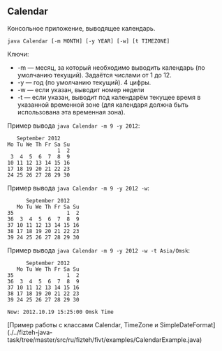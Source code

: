 ## Calendar
Консольное приложение, выводящее календарь.

```
java Calendar [-m MONTH] [-y YEAR] [-w] [t TIMEZONE]
```

Ключи:
* -m &mdash; месяц, за который необходимо выводить календарь (по умолчанию
текущий). Задаётся числами от 1 до 12.
* -y &mdash; год (по умолчанию текущий). 4 цифры.
* -w &mdash; если указан, выводит номер недели
* -t &mdash; если указан, выводит под календарём текущее время в указанной
временной зоне (для календаря должна быть использована эта временная зона).

Пример вывода ```java Calendar -m 9 -y 2012```:
```
   September 2012
Mo Tu We Th Fr Sa Su
                1  2
 3  4  5  6  7  8  9
10 11 12 13 14 15 16
17 18 19 20 21 22 23
24 25 26 27 28 29 30
```

Пример вывода ```java Calendar -m 9 -y 2012 -w```:
```
      September 2012
   Mo Tu We Th Fr Sa Su
35                 1  2
36  3  4  5  6  7  8  9
37 10 11 12 13 14 15 16
38 17 18 19 20 21 22 23
39 24 25 26 27 28 29 30
```

Пример вывода ```java Calendar -m 9 -y 2012 -w -t Asia/Omsk```:
```
      September 2012
   Mo Tu We Th Fr Sa Su
35                 1  2
36  3  4  5  6  7  8  9
37 10 11 12 13 14 15 16
38 17 18 19 20 21 22 23
39 24 25 26 27 28 29 30

Now: 2012.10.19 15:25:00 Omsk Time
```

[Пример работы с классами Calendar, TimeZone и SimpleDateFormat]
(./../fizteh-java-task/tree/master/src/ru/fizteh/fivt/examples/CalendarExample.java)
